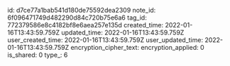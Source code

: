 id: d7ce77a1bab541d180de75592dea2309
note_id: 6f096471749d482290d84c720b75e6a6
tag_id: 772379586e8c4182bf8e6aea257e135d
created_time: 2022-01-16T13:43:59.759Z
updated_time: 2022-01-16T13:43:59.759Z
user_created_time: 2022-01-16T13:43:59.759Z
user_updated_time: 2022-01-16T13:43:59.759Z
encryption_cipher_text: 
encryption_applied: 0
is_shared: 0
type_: 6